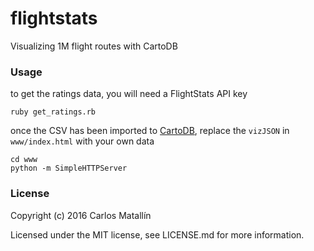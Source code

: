 # flightstats

Visualizing 1M flight routes with CartoDB

### Usage

to get the ratings data, you will need a FlightStats API key

```
ruby get_ratings.rb
```

once the CSV has been imported to [CartoDB](https://cartodb.com/), replace the `vizJSON` in `www/index.html` with your own data

```
cd www
python -m SimpleHTTPServer
```

### License

Copyright (c) 2016 Carlos Matallín

Licensed under the MIT license, see LICENSE.md for more information.
